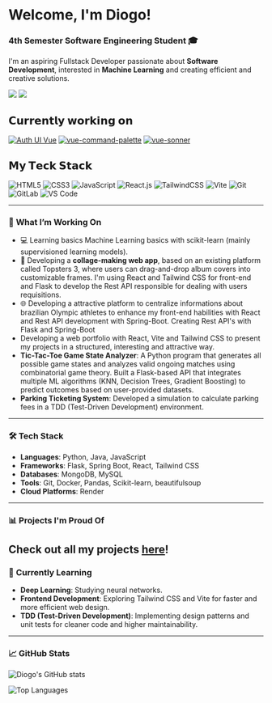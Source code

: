 # Welcome, I'm Diogo!
### 4th Semester Software Engineering Student  🎓

I'm an aspiring Fullstack Developer passionate about **Software Development**, interested in **Machine Learning** and creating efficient and creative solutions.

[![](https://img.shields.io/badge/-@xiaoluoboding-%23181717?style=flat-square&logo=github)](https://github.com/diogopcam)
[![](https://img.shields.io/website?color=0ab9e6&style=flat-square&up_message=xlbd.me&url=https%3A%2F%2Fxlbd.me)](https://xlbd.me)

## 𝗖𝘂𝗿𝗿𝗲𝗻𝘁𝗹𝘆 𝘄𝗼𝗿𝗸𝗶𝗻𝗴 𝗼𝗻

[![Auth UI Vue](https://svg.bookmark.style/api?url=https://github.com/nuxtbase/auth-ui-vue&mode=light&style=horizontal)](https://github.com/nuxtbase/auth-ui-vue)
[![vue-command-palette](https://svg.bookmark.style/api?url=https://github.com/xiaoluoboding/vue-command-palette&mode=dark&style=horizontal)](https://github.com/xiaoluoboding/vue-command-palette)
[![vue-sonner](https://svg.bookmark.style/api?url=https://github.com/xiaoluoboding/vue-sonner&mode=light&style=horizontal)](https://github.com/xiaoluoboding/vue-sonner)

## 𝗠𝘆 𝗧𝗲𝗰𝗸 𝗦𝘁𝗮𝗰𝗸

![HTML5](https://img.shields.io/badge/-HTML5-%23E44D27?style=flat-square&logo=html5&logoColor=ffffff)
![CSS3](https://img.shields.io/badge/-CSS3-%231572B6?style=flat-square&logo=css3)
![JavaScript](https://img.shields.io/badge/-JavaScript-%23F7DF1C?style=flat-square&logo=javascript&logoColor=000000&labelColor=%23F7DF1C&color=%23FFCE5A)
![React.js](https://img.shields.io/badge/-React.js-%23282C34?style=flat-square&logo=react)
![TailwindCSS](https://img.shields.io/badge/-TailwindCSS-%231a202c?style=flat-square&logo=tailwind-css)
![Vite](https://img.shields.io/badge/-Vite-%23646CFF?style=flat-square&logo=vite&logoColor=ffffff)
![Git](https://img.shields.io/badge/-Git-%23F05032?style=flat-square&logo=git&logoColor=%23ffffff)
![GitLab](https://img.shields.io/badge/-GitLab-FCA121?style=flat-square&logo=gitlab)
![VS Code](https://img.shields.io/badge/-VSCode-%23007ACC?style=flat-square&logo=visual-studio-code)

---

### 🔭 **What I’m Working On**

- 💻 Learning basics Machine Learning basics with scikit-learn (mainly supervisioned learning models).
- 🚀 Developing a **collage-making web app**, based on an existing platform called Topsters 3, where users can drag-and-drop album covers into customizable frames. I'm using React and Tailwind CSS for front-end and Flask to develop the Rest API responsible for dealing with users requisitions. 
- 🌐 Developing a attractive platform to centralize informations about brazilian Olympic athletes to enhance my front-end habilities with React and Rest API development with Spring-Boot. Creating Rest API's with Flask and Spring-Boot
- Developing a web portfolio with React, Vite and Tailwind CSS to present my projects in a structured, interesting and attractive way.
- **Tic-Tac-Toe Game State Analyzer**: A Python program that generates all possible game states and analyzes valid ongoing matches using combinatorial game theory. Built a Flask-based API that integrates multiple ML algorithms (KNN, Decision Trees, Gradient Boosting) to predict outcomes based on user-provided datasets.
- **Parking Ticketing System**: Developed a simulation to calculate parking fees in a TDD (Test-Driven Development) environment.
---

### 🛠 **Tech Stack**

- **Languages**: Python, Java, JavaScript
- **Frameworks**: Flask, Spring Boot, React, Tailwind CSS
- **Databases**: MongoDB, MySQL
- **Tools**: Git, Docker, Pandas, Scikit-learn, beautifulsoup
- **Cloud Platforms**: Render

---

### 📊 **Projects I'm Proud Of**


Check out all my projects [here](https://github.com/Diogo)!
---
### 🌱 **Currently Learning**

- **Deep Learning**: Studying neural networks.
- **Frontend Development**: Exploring Tailwind CSS and Vite for faster and more efficient web design.
- **TDD (Test-Driven Development)**: Implementing design patterns and unit tests for cleaner code and higher maintainability.
---

### 📈 **GitHub Stats**

![Diogo's GitHub stats](https://github-readme-stats.vercel.app/api?username=diogo&show_icons=true&theme=radical)

![Top Languages](https://github-readme-stats.vercel.app/api/top-langs/?username=diogo&layout=compact&theme=radical)
